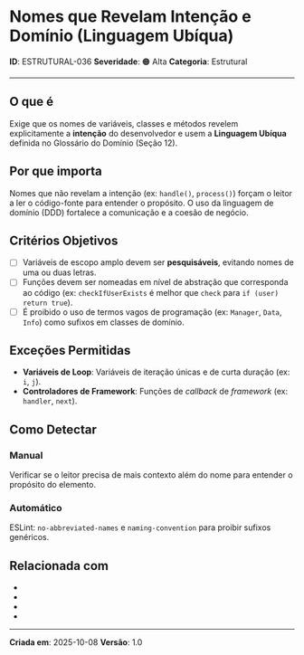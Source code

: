 # Nomes que Revelam Intenção e Domínio (Linguagem Ubíqua)

**ID**: ESTRUTURAL-036
**Severidade**: 🟠 Alta
**Categoria**: Estrutural

---

## O que é

Exige que os nomes de variáveis, classes e métodos revelem explicitamente a **intenção** do desenvolvedor e usem a **Linguagem Ubíqua** definida no Glossário do Domínio (Seção 12).

## Por que importa

Nomes que não revelam a intenção (ex: `handle()`, `process()`) forçam o leitor a ler o código-fonte para entender o propósito. O uso da linguagem de domínio (DDD) fortalece a comunicação e a coesão de negócio.

## Critérios Objetivos

- [ ] Variáveis de escopo amplo devem ser **pesquisáveis**, evitando nomes de uma ou duas letras.
- [ ] Funções devem ser nomeadas em nível de abstração que corresponda ao código (ex: `checkIfUserExists` é melhor que `check` para `if (user) return true`).
- [ ] É proibido o uso de termos vagos de programação (ex: `Manager`, `Data`, `Info`) como sufixos em classes de domínio.

## Exceções Permitidas

- **Variáveis de Loop**: Variáveis de iteração únicas e de curta duração (ex: `i`, `j`).
- **Controladores de Framework**: Funções de *callback* de *framework* (ex: `handler`, `next`).

## Como Detectar

### Manual
Verificar se o leitor precisa de mais contexto além do nome para entender o propósito do elemento.

### Automático
ESLint: `no-abbreviated-names` e `naming-convention` para proibir sufixos genéricos.

## Relacionada com

- [ESTRUTURAL-026]: reforça (Comentários - Nomes claros eliminam a necessidade de comentários de "o quê")
- [ESTRUTURAL-006]: complementa
- [COMPORTAMENTAL-027]: reforça
- [COMPORTAMENTAL-038]: reforça (CQS)

---

**Criada em**: 2025-10-08
**Versão**: 1.0
